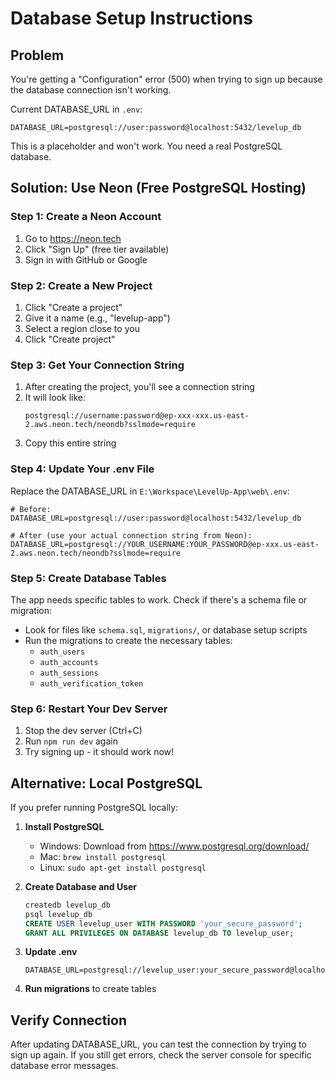 # Database Setup Instructions

## Problem
You're getting a "Configuration" error (500) when trying to sign up because the database connection isn't working.

Current DATABASE_URL in `.env`:
```
DATABASE_URL=postgresql://user:password@localhost:5432/levelup_db
```

This is a placeholder and won't work. You need a real PostgreSQL database.

## Solution: Use Neon (Free PostgreSQL Hosting)

### Step 1: Create a Neon Account
1. Go to https://neon.tech
2. Click "Sign Up" (free tier available)
3. Sign in with GitHub or Google

### Step 2: Create a New Project
1. Click "Create a project"
2. Give it a name (e.g., "levelup-app")
3. Select a region close to you
4. Click "Create project"

### Step 3: Get Your Connection String
1. After creating the project, you'll see a connection string
2. It will look like:
   ```
   postgresql://username:password@ep-xxx-xxx.us-east-2.aws.neon.tech/neondb?sslmode=require
   ```
3. Copy this entire string

### Step 4: Update Your .env File
Replace the DATABASE_URL in `E:\Workspace\LevelUp-App\web\.env`:

```env
# Before:
DATABASE_URL=postgresql://user:password@localhost:5432/levelup_db

# After (use your actual connection string from Neon):
DATABASE_URL=postgresql://YOUR_USERNAME:YOUR_PASSWORD@ep-xxx.us-east-2.aws.neon.tech/neondb?sslmode=require
```

### Step 5: Create Database Tables
The app needs specific tables to work. Check if there's a schema file or migration:
- Look for files like `schema.sql`, `migrations/`, or database setup scripts
- Run the migrations to create the necessary tables:
  - `auth_users`
  - `auth_accounts`
  - `auth_sessions`
  - `auth_verification_token`

### Step 6: Restart Your Dev Server
1. Stop the dev server (Ctrl+C)
2. Run `npm run dev` again
3. Try signing up - it should work now!

## Alternative: Local PostgreSQL

If you prefer running PostgreSQL locally:

1. **Install PostgreSQL**
   - Windows: Download from https://www.postgresql.org/download/
   - Mac: `brew install postgresql`
   - Linux: `sudo apt-get install postgresql`

2. **Create Database and User**
   ```sql
   createdb levelup_db
   psql levelup_db
   CREATE USER levelup_user WITH PASSWORD 'your_secure_password';
   GRANT ALL PRIVILEGES ON DATABASE levelup_db TO levelup_user;
   ```

3. **Update .env**
   ```
   DATABASE_URL=postgresql://levelup_user:your_secure_password@localhost:5432/levelup_db
   ```

4. **Run migrations** to create tables

## Verify Connection
After updating DATABASE_URL, you can test the connection by trying to sign up again. If you still get errors, check the server console for specific database error messages.
